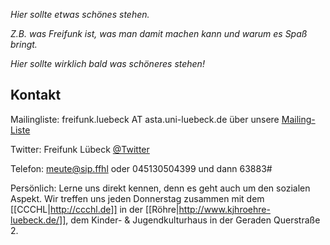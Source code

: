 *Hier sollte etwas schönes stehen.*

*Z.B. was Freifunk ist, was man damit machen kann und warum es Spaß bringt.*

*Hier sollte wirklich bald was schöneres stehen!*

## Kontakt

Mailingliste: freifunk.luebeck AT asta.uni-luebeck.de über unsere [Mailing-Liste](http://lists.asta.uni-luebeck.de/mailman/listinfo/freifunk.luebeck)

Twitter: Freifunk Lübeck [@Twitter](http://twitter.com/freifunkluebeck)

Telefon: meute@sip.ffhl oder 045130504399 und dann 63883#

Persönlich: Lerne uns direkt kennen, denn es geht auch um den sozialen Aspekt. Wir treffen uns jeden Donnerstag zusammen mit dem [[CCCHL|http://ccchl.de]] in der [[Röhre|http://www.kjhroehre-luebeck.de/]], dem Kinder- & Jugendkulturhaus in der Geraden Querstraße 2.